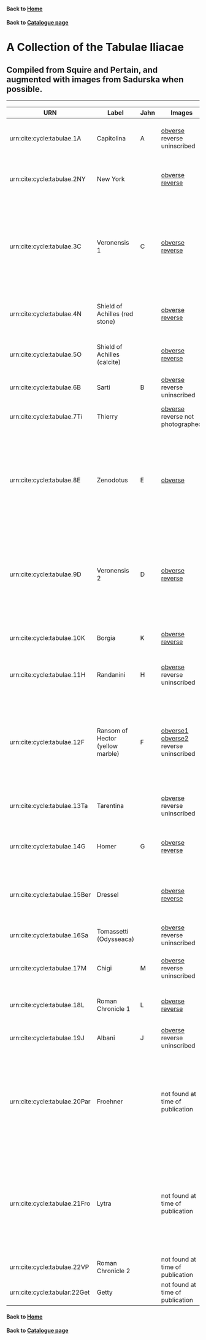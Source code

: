 #### Back to [Home](https://brclar15.github.io/tabulaCapitolina/)
#### Back to [Catalogue page](catalogues.md)

# A Collection of the Tabulae Iliacae


## Compiled from Squire and Pertain, and augmented with images from Sadurska when possible. 



----------

| URN  | Label  | Jahn  | Images | Inventory |
|---|---|---|---|---| 
| urn:cite:cycle:tabulae.1A  | Capitolina  | A  | [obverse](http://www.homermultitext.org/ict2/?urn=urn:cite:hmt:capimgs.2017a:Capitoline_15) reverse uninscribed | Rome, Museo Capitolino, Sale delle Colombe, inv. 316 |
| urn:cite:cycle:tabulae.2NY  |  New York |   | [obverse](http://shot.holycross.edu/eikon/tabulaeiliacae/image_3.jpeg) [reverse](http://shot.holycross.edu/eikon/tabulaeiliacae/image_4.jpeg) |  New York, Metropolitan Museum of Art, inv. 24.97.11 |
| urn:cite:cycle:tabulae.3C  | Veronensis 1  | C  | [obverse](http://shot.holycross.edu/eikon/tabulaeiliacae/image_5.jpeg) [reverse](http://shot.holycross.edu/eikon/tabulaeiliacae/image_6.jpeg)  | Paris, Cabinet des Médailles (Département des Monnaies, Médailles et Antiques de la Bibliothèque nationale de France), inv. 3318  |
| urn:cite:cycle:tabulae.4N  | Shield of Achilles (red stone)  |   | [obverse](http://shot.holycross.edu/eikon/tabulaeiliacae/image_7.jpeg) [reverse](http://shot.holycross.edu/eikon/tabulaeiliacae/image_9.jpeg)  | Rome, Museo Capitolino, Sale delle Colombe, inv. 83a |
| urn:cite:cycle:tabulae.5O  | Shield of Achilles (calcite)  |   | [obverse](http://shot.holycross.edu/eikon/tabulaeiliacae/image_10.jpeg) [reverse](http://shot.holycross.edu/eikon/tabulaeiliacae/image_11.jpeg)  | Rome, Museo Capitolino, Sale delle Colombe, inv. 83b  |
| urn:cite:cycle:tabulae.6B  | Sarti  |  B |  [obverse](http://shot.holycross.edu/eikon/tabulaeiliacae/image_12.jpeg) reverse uninscribed  | Lost (known from 19th c. drawing)  |
| urn:cite:cycle:tabulae.7Ti  | Thierry  |   |  [obverse](http://shot.holycross.edu/eikon/tabulaeiliacae/image_13.jpeg) reverse not photographed  |  Lost (known from a 19th c. photograph) |
| urn:cite:cycle:tabulae.8E  | Zenodotus  |  E |  [obverse](http://shot.holycross.edu/eikon/tabulaeiliacae/image_14.jpeg)   |  Paris, Cabinet des Médailles (Département des Monnaies, Médailles et Antiques de la Bibliothèque nationale de France), inv. 3321  |
|  urn:cite:cycle:tabulae.9D | Veronensis 2  |  D |  [obverse](http://medaillesetantiques.bnf.fr/ws/catalogue/app/collection/record/ark:/12148/c33gbf5ss) [reverse](http://shot.holycross.edu/eikon/tabulaeiliacae/image_15.jpeg)   | Paris, Cabinet des Médailles (Département des Monnaies, Médailles et Antiques de la Bibliothèque nationale de France), inv. 3319  |
|  urn:cite:cycle:tabulae.10K |  Borgia | K  |  [obverse](http://shot.holycross.edu/eikon/tabulaeiliacae/image_16.jpeg) [reverse](http://shot.holycross.edu/eikon/tabulaeiliacae/image_17.jpeg)   |   Naples, Museo Nazionale, inv. 2408 |
| urn:cite:cycle:tabulae.11H  | Randanini  | H  |  [obverse](http://shot.holycross.edu/eikon/tabulaeiliacae/image_18.jpeg) reverse uninscribed   | Warsaw, Muzeum Narodowe, inv. 147975 MN  |
| urn:cite:cycle:tabulae.12F  | Ransom of Hector (yellow marble)  | F  |  [obverse1](http://shot.holycross.edu/eikon/tabulaeiliacae/image_19.jpeg) [obverse2](http://shot.holycross.edu/eikon/tabulaeiliacae/image_26.jpeg)  reverse uninscribed  |  Paris, Cabinet des Médailles (Département des Monnaies, Médailles et Antiques de la Bibliothèque nationale de France), inv. 3320 |
| urn:cite:cycle:tabulae.13Ta  | Tarentina  |   |  [obverse](http://shot.holycross.edu/eikon/tabulaeiliacae/image_20.jpeg) reverse uninscribed    | London, British Museum, inv. 2192  |
|  urn:cite:cycle:tabulae.14G | Homer  | G  |  [obverse](http://shot.holycross.edu/eikon/tabulaeiliacae/image_21.jpeg) [reverse](http://shot.holycross.edu/eikon/tabulaeiliacae/image_23.jpeg)   |  Berlin, Staatliche Museen, Antike Sammlungen, inv. 1755  |
| urn:cite:cycle:tabulae.15Ber  | Dressel  |   |   [obverse](http://shot.holycross.edu/eikon/tabulaeiliacae/image_24.jpeg) [reverse](http://shot.holycross.edu/eikon/tabulaeiliacae/image_25.jpeg)   |  Berlin, Staatliche Museen, Antike Sammlungen, inv. 1813 |
| urn:cite:cycle:tabulae.16Sa  | Tomassetti (Odysseaca)  |   |   [obverse](http://shot.holycross.edu/eikon/tabulaeiliacae/image_27.jpeg) reverse uninscribed  | Rome, Museo Sacro del Vaticano, inv. 0066  |
| urn:cite:cycle:tabulae.17M  | Chigi  | M  |   [obverse](http://shot.holycross.edu/eikon/tabulaeiliacae/image_28.jpeg) reverse uninscribed   | Palazzo Chigi, no inventory number  |
| urn:cite:cycle:tabulae.18L  | Roman Chronicle 1  | L  |  [obverse](http://shot.holycross.edu/eikon/tabulaeiliacae/image_30.jpeg) [reverse](http://shot.holycross.edu/eikon/tabulaeiliacae/image_31.jpeg)    | Rome, Museo Capitolino, Sale delle Colombe, inv. 82  |
| urn:cite:cycle:tabulae.19J  | Albani  | J  |  [obverse](http://shot.holycross.edu/eikon/tabulaeiliacae/image_22.jpeg) reverse uninscribed    |  Rome, Villa Albani, inv. 957 |
| urn:cite:cycle:tabulae.20Par  | Froehner  |   |  not found at time of publication | Paris, Cabinet des Médailles (Département des Monnaies, Médailles et Antiques de la Bibliothèque nationale de France) Froehner, inv. VIII 148 |
| urn:cite:cycle:tabulae.21Fro  | Lytra  |   |  not found at time of publication   | Paris, Cabinet des Médailles (Département des Monnaies, Médailles et Antiques de la Bibliothèque nationale de France) Froehner, inv. VIII 146 |
| urn:cite:cycle:tabulae.22VP  | Roman Chronicle 2  |   |  not found at time of publication  |  | 
| urn:cite:cycle:tabular:22Get  | Getty  |   | not found at time of publication   | Malibu, Getty Museum, [inv. 81.AA.113](http://www.getty.edu/art/collection/objects/9760/unknown-maker-tablet-tabula-iliaca-inscribed-with-a-historical-text-roman-ad-16-20/?dz=0.5000,0.6126,0.54)  |



#### Back to [Home](https://brclar15.github.io/tabulaCapitolina/)
#### Back to [Catalogue page](catalogues.md)
